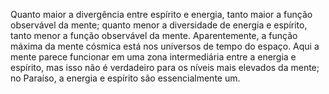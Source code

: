 ﻿Quanto maior a divergência entre espírito e energia, tanto maior a função observável da mente; quanto menor a diversidade de energia e espírito, tanto menor a função observável da mente. Aparentemente, a função máxima da mente cósmica está nos universos  de tempo do espaço. Aqui a mente parece funcionar em uma zona intermediária entre a energia e espírito, mas isso não é verdadeiro para os níveis mais elevados da mente; no Paraíso, a energia e espírito são essencialmente um.